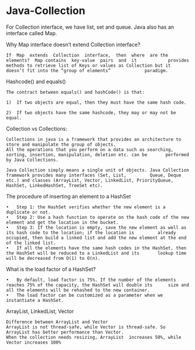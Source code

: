 # Java-Collection

For Collection interface, we have list, set and queue. Java also has an interface called Map.

Why Map interface doesn’t extend Collection interface?

    If  Map  extends  Collection  interface,  then  where  are the  elements?  Map contains  key-value  pairs  and  it            provides methods to retrieve list of Keys or values as Collection but it doesn’t fit into the “group of elements”             paradigm.

Hashcode() and equals()

    The contract between equals() and hashCode() is that: 

    1)  If two objects are equal, then they must have the same hash code. 

    2)  If two objects have the same hashcode, they may or may not be equal.

Collection vs Collections: 

    Collections in java is a framework that provides an architecture to store and manipulate the group of objects.
    All the operations that you perform on a data such as searching, sorting, insertion, manipulation, deletion etc. can be       performed by Java Collections.

    Java Collection simply means a single unit of objects. Java Collection framework provides many interfaces (Set, List,         Queue, Deque etc.) and classes (ArrayList, Vector, LinkedList, PriorityQueue, HashSet, LinkedHashSet, TreeSet etc).

The procedure of inserting an element to a HashSet

    •	Step 1: the HashSet verifies whether the new element is a duplicate or not.
    •	Step 2: Use a hash function to operate on the hash code of the new element and get the location in the bucket.
    •	Step 3: If the location is empty, save the new element as well as its hash code to the location; if the location is         already occupied, then build a linked list and add the new element at the end of the linked list.  
    •	If all the elements have the same hash codes in the HashSet, then the HashSet will be reduced to a LinkedList and its       lookup time will be decreased from O(1) to O(n).

What is the load factor of a HashSet?

    •	By default, load factor is 75%. If the number of the elements reaches 75% of the capacity, the HashSet will double its      size and all the elements will be rehashed to the new container.
    •	The load factor can be customized as a parameter when we instantiate a HashSet.


ArrayList, LinkedList, Vector

    Difference between ArrayList and Vector
    ArrayList is not thread-safe, while Vector is thread-safe. So ArrayList has better performance than Vector.
    When the collection needs resizing, ArrayList  increases 50%, while Vector increases 100%






